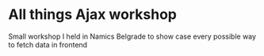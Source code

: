 # All things Ajax workshop
Small workshop I held in Namics Belgrade to show case every possible way to fetch data in frontend

